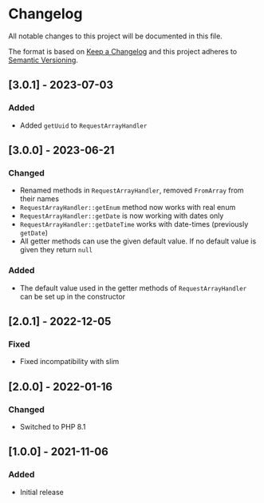 # Changelog
All notable changes to this project will be documented in this file.
 
The format is based on [Keep a Changelog](http://keepachangelog.com/en/1.0.0/)
and this project adheres to [Semantic Versioning](http://semver.org/spec/v2.0.0.html).

## [3.0.1] - 2023-07-03
### Added
- Added `getUuid` to `RequestArrayHandler`


## [3.0.0] - 2023-06-21
### Changed
- Renamed methods in `RequestArrayHandler`, removed `FromArray` from their names
- `RequestArrayHandler::getEnum` method now works with real enum
- `RequestArrayHandler::getDate` is now working with dates only
- `RequestArrayHandler::getDateTime` works with date-times (previously `getDate`)
- All getter methods can use the given default value. If no default value is given they return `null`

### Added
- The default value used in the getter methods of `RequestArrayHandler` can be set up in the constructor 


## [2.0.1] - 2022-12-05
### Fixed
- Fixed incompatibility with slim


## [2.0.0] - 2022-01-16
### Changed
- Switched to PHP 8.1


## [1.0.0] - 2021-11-06
### Added
- Initial release
